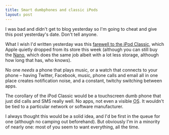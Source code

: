```yaml
---
title: Smart dumbphones and classic iPods
layout: post
---
```


I was bad and didn't get to blog yesterday so I'm going to cheat and give this post yesterday's date. Don't tell anyone.

What I wish I'd written yesterday was this <a href="http://www.abccopywriting.com/2014/09/12/why-i-loved-the-ipod-classic">farewell to the iPod Classic</a>, which Apple quietly dropped from its store this week (although you can still buy the <a href="http://www.apple.com/uk/ipod-nano/">Nano</a>, which does the same job albeit with a lot less storage, although how long that has, who knows).

No one _needs_ a phone that plays music, or a watch that connects to your phone &#8211; having Twitter, Facebook, music, phone calls and email all in one place creates notification noise, and a constant, twitchy switching between apps.

The corollary of the iPod Classic would be a touchscreen dumb phone that just did calls and SMS really well. No apps, not even a visible <abbr title="Operating System">OS</abbr>. It wouldn't be tied to a particular network or software manufacturer.

I always thought this would be a solid idea, and I'd be first in the queue for one (although no camping out beforehand). But obviously I'm in a minority of nearly one: most of you seem to want everything, all the time.